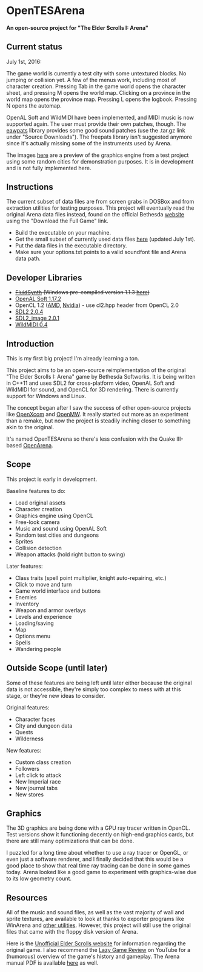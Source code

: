# OpenTESArena
#### An open-source project for "The Elder Scrolls I: Arena"

## Current status

July 1st, 2016:

The game world is currently a test city with some untextured blocks. No jumping or collision yet. A few of the menus work, including most of character creation.  Pressing Tab in the game world opens the character sheet, and pressing M opens the world map. Clicking on a province in the world map opens the province map. Pressing L opens the logbook. Pressing N opens the automap.

OpenAL Soft and WildMIDI have been implemented, and MIDI music is now supported again. The user must provide their own patches, though. The [eawpats](https://slackbuilds.org/repository/13.37/audio/eawpats/) library provides some good sound patches (use the .tar.gz link under "Source Downloads"). The freepats library isn't suggested anymore since it's actually missing some of the instruments used by Arena.

The images [here](https://github.com/afritz1/OpenTESArena/tree/master/samples) are a preview of the graphics engine from a test project using some random cities for demonstration purposes. It is in development and is not fully implemented here.

## Instructions

The current subset of data files are from screen grabs in DOSBox and from extraction utilities for testing purposes. This project will eventually read the original Arena data files instead, found on the official Bethesda [website](http://www.elderscrolls.com/arena/) using the "Download the Full Game" link.

- Build the executable on your machine.
- Get the small subset of currently used data files [here](https://www.dropbox.com/s/xc8llh52eahaofs/OpenTESArena_data.zip?dl=0) (updated July 1st).
- Put the data files in the executable directory.
- Make sure your options.txt points to a valid soundfont file and Arena data path.

## Developer Libraries

- ~~[FluidSynth](https://sourceforge.net/projects/fluidsynth/files/) (Windows pre-compiled version 1.1.3 [here](http://slade.mancubus.net/index.php?page=wiki&wikipage=Windows-Compilation))~~
- [OpenAL Soft 1.17.2](http://kcat.strangesoft.net/openal.html#download)
- OpenCL 1.2 ([AMD](http://developer.amd.com/tools-and-sdks/opencl-zone/amd-accelerated-parallel-processing-app-sdk/), [Nvidia](https://developer.nvidia.com/opencl)) - use cl2.hpp header from OpenCL 2.0
- [SDL2 2.0.4](https://www.libsdl.org/download-2.0.php)
- [SDL2_image 2.0.1](https://www.libsdl.org/projects/SDL_image/)
- [WildMIDI 0.4](https://github.com/Mindwerks/wildmidi/releases)

## Introduction

This is my first big project! I'm already learning a ton.

This project aims to be an open-source reimplementation of the original "The Elder Scrolls I: Arena" game by Bethesda Softworks. It is being written in C++11 and uses SDL2 for cross-platform video, OpenAL Soft and WildMIDI for sound, and OpenCL for 3D rendering. There is currently support for Windows and Linux.

The concept began after I saw the success of other open-source projects like [OpenXcom](http://openxcom.org/) and [OpenMW](http://openmw.org/en/). It really started out more as an experiment than a remake, but now the project is steadily inching closer to something akin to the original.

It's named OpenTESArena so there's less confusion with the Quake III-based [OpenArena](https://github.com/OpenArena).

## Scope

This project is early in development.

Baseline features to do:
- Load original assets
- Character creation
- Graphics engine using OpenCL
- Free-look camera
- Music and sound using OpenAL Soft
- Random test cities and dungeons
- Sprites
- Collision detection
- Weapon attacks (hold right button to swing)

Later features:
- Class traits (spell point multiplier, knight auto-repairing, etc.)
- Click to move and turn
- Game world interface and buttons
- Enemies
- Inventory
- Weapon and armor overlays
- Levels and experience
- Loading/saving
- Map
- Options menu
- Spells
- Wandering people

## Outside Scope (until later)

Some of these features are being left until later either because the original data is not accessible, they're simply too complex to mess with at this stage, or they're new ideas to consider.

Original features:
- Character faces
- City and dungeon data
- Quests
- Wilderness

New features:
- Custom class creation
- Followers
- Left click to attack
- New Imperial race
- New journal tabs
- New stores

## Graphics

The 3D graphics are being done with a GPU ray tracer written in OpenCL. Test versions show it functioning decently on high-end graphics cards, but there are still many optimizations that can be done.

I puzzled for a long time about whether to use a ray tracer or OpenGL, or even just a software renderer, and I finally decided that this would be a good place to show that real time ray tracing can be done in some games today. Arena looked like a good game to experiment with graphics-wise due to its low geometry count.

## Resources

All of the music and sound files, as well as the vast majority of wall and sprite textures, are available to look at thanks to exporter programs like WinArena and [other utilities](http://www.uesp.net/wiki/Arena:Files#Misc_Utilities). However, this project will still use the original files that came with the floppy disk version of Arena.

Here is the [Unofficial Elder Scrolls website](http://www.uesp.net/wiki/Arena:Arena) for information regarding the original game. I also recommend the [Lazy Game Review](https://www.youtube.com/watch?v=5MW5SxKMrtE) on YouTube for a (humorous) overview of the game's history and gameplay. The Arena manual PDF is available [here](http://www.uesp.net/wiki/Arena:Files#Official_Patches_and_Utilities) as well.
